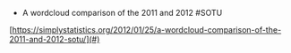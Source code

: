 * A wordcloud comparison of the 2011 and 2012 \#SOTU

[https://simplystatistics.org/2012/01/25/a-wordcloud-comparison-of-the-2011-and-2012-sotu/](#)

